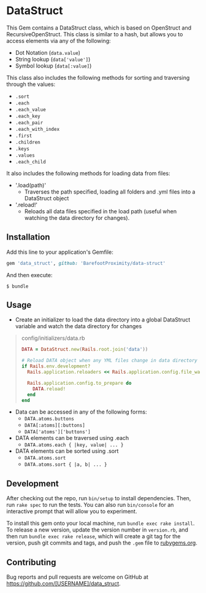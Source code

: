 # DataStruct

This Gem contains a DataStruct class, which is based on OpenStruct and RecursiveOpenStruct.
This class is similar to a hash, but allows you to access elements via any of the following:
  - Dot Notation (`data.value`)
  - String lookup (`data['value']`)
  - Symbol lookup (`data[:value]`)

This class also includes the following methods for sorting and traversing through the values:
  - `.sort`
  - `.each`
  - `.each_value`
  - `.each_key`
  - `.each_pair`
  - `.each_with_index`
  - `.first`
  - `.children`
  - `.keys`
  - `.values`
  - `.each_child`

It also includes the following methods for loading data from files:
  - '.load(path)'
    - Traverses the path specified, loading all folders and .yml files into a DataStruct object
  - '.reload!'
    - Reloads all data files specified in the load path (useful when watching the data directory for changes).

## Installation

Add this line to your application's Gemfile:

```ruby
gem 'data_struct', github: 'BarefootProximity/data-struct'

```

And then execute:

    $ bundle

## Usage

  - Create an initializer to load the data directory into a global DataStruct variable and watch the data directory for changes
  > config/initializers/data.rb
  >```ruby
  > DATA = DataStruct.new(Rails.root.join('data'))
  >
  > # Reload DATA object when any YML files change in data directory
  > if Rails.env.development?
  >   Rails.application.reloaders << Rails.application.config.file_watcher.new([], { Rails.root.join('data') => ['.yml'] }){}
  >
  >   Rails.application.config.to_prepare do
  >     DATA.reload!
  >   end
  > end
  >```

- Data can be accessed in any of the following forms:
  - `DATA.atoms.buttons`
  - `DATA[:atoms][:buttons]`
  - `DATA['atoms']['buttons']`
- DATA elements can be traversed using .each
  - `DATA.atoms.each { |key, value| ... }`
- DATA elements can be sorted using .sort
  - `DATA.atoms.sort`
  - `DATA.atoms.sort { |a, b| ... }`

## Development

After checking out the repo, run `bin/setup` to install dependencies. Then, run `rake spec` to run the tests. You can also run `bin/console` for an interactive prompt that will allow you to experiment.

To install this gem onto your local machine, run `bundle exec rake install`. To release a new version, update the version number in `version.rb`, and then run `bundle exec rake release`, which will create a git tag for the version, push git commits and tags, and push the `.gem` file to [rubygems.org](https://rubygems.org).

## Contributing

Bug reports and pull requests are welcome on GitHub at https://github.com/[USERNAME]/data_struct.
